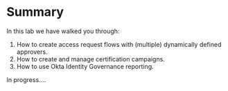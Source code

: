 # Summary 
In this lab we have walked you through:
1. How to create access request flows with (multiple) dynamically defined approvers.
2. How to create and manage certification campaigns.
3. How to use Okta Identity Governance reporting.

In progress....